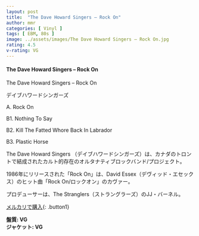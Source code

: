 ```yaml
---
layout: post
title:  "The Dave Howard Singers – Rock On"
author: mmr
categories: [ Vinyl ]
tags: [ EBM, 80s ]
image: ../assets/images/The Dave Howard Singers – Rock On.jpg
rating: 4.5
v-rating: VG
---
```


#### The Dave Howard Singers – Rock On

The Dave Howard Singers – Rock On

デイブハワードシンガーズ

A. Rock On

B1. Nothing To Say

B2. Kill The Fatted Whore Back In Labrador

B3. Plastic Horse

The Dave Howard Singers （デイブハワードシンガーズ）は、カナダのトロントで結成されたカルト的存在のオルタナティブロックバンド/プロジェクト。

1986年にリリースされた「Rock On」は、David Essex（デヴィッド・エセックス）のヒット曲「Rock On/ロックオン」のカヴァー。

プロデューサーは、The Stranglers（ストラングラーズ）のJJ・バーネル。

[メルカリで購入](https://jp.mercari.com/item/m42900138683?afid=6142608987){: .button1}

<div class="mt-4 mb-4 d-flex align-items-center">
<strong class="mr-1">盤質: VG</strong>
</div>
<div class="mt-4 mb-4 d-flex align-items-center">
<strong class="mr-1">ジャケット: VG</strong>
</div>

